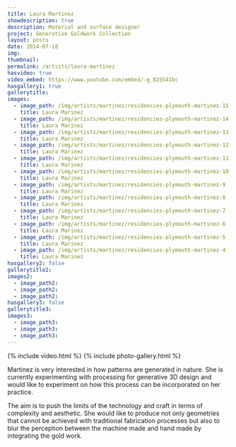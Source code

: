 ```yaml
---
title: Laura Martinez
showdescription: true
description: Material and surface designer
project: Generative Goldwork Collection
layout: posts
date: 2014-07-18
img: 
thumbnail:
permalink: /artists/laura-martinez
hasvideo: true
video_embed: https://www.youtube.com/embed/-g_82SS41bc
hasgallery1: true   
gallerytitle: 
images:
  - image_path: /img/artists/martinez/residencies-plymouth-martinez-15
    title: Laura Marinez
  - image_path: /img/artists/martinez/residencies-plymouth-martinez-14
    title: Laura Marinez
  - image_path: /img/artists/martinez/residencies-plymouth-martinez-13
    title: Laura Marinez
  - image_path: /img/artists/martinez/residencies-plymouth-martinez-12
    title: Laura Marinez
  - image_path: /img/artists/martinez/residencies-plymouth-martinez-11
    title: Laura Marinez
  - image_path: /img/artists/martinez/residencies-plymouth-martinez-10
    title: Laura Marinez
  - image_path: /img/artists/martinez/residencies-plymouth-martinez-9
    title: Laura Marinez
  - image_path: /img/artists/martinez/residencies-plymouth-martinez-8
    title: Laura Marinez
  - image_path: /img/artists/martinez/residencies-plymouth-martinez-7
    title: Laura Marinez
  - image_path: /img/artists/martinez/residencies-plymouth-martinez-6
    title: Laura Marinez
  - image_path: /img/artists/martinez/residencies-plymouth-martinez-5
    title: Laura Marinez
  - image_path: /img/artists/martinez/residencies-plymouth-martinez-4
    title: Laura Marinez
hasgallery2: false       
gallerytitle2:  
images2:
  - image_path2: 
  - image_path2: 
  - image_path2: 
hasgallery3: false    
gallerytitle3:  
images3:
  - image_path3: 
  - image_path3: 
  - image_path3:    
---
```


{% include video.html %}
{% include photo-gallery.html %}

Martinez is very interested in how patterns are generated in nature. She is currently experimenting with processing for generative 3D design and would like to experiment on how this process can be incorporated on her practice. 

The aim is to push the limits of the technology and craft in terms of complexity and aesthetic. She would like to produce not only geometries that cannot be achieved with traditional fabrication processes but also to blur the perception between the machine made and hand made by integrating the gold work.







